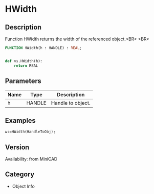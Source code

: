 # HWidth

## Description
Function HWidth returns the width of the referenced object.&lt;BR&gt;
&lt;BR&gt;


```pascal
FUNCTION HWidth(h : HANDLE) : REAL;
```

```python

def vs.HWidth(h):
    return REAL
```

## Parameters
|Name|Type|Description|
|---|---|---|
|h|HANDLE|Handle to object.|

## Examples
```pascal
w:=HWidth(HandleToObj); 


```

## Version
Availability: from MiniCAD
## Category
* Object Info

